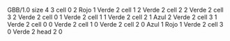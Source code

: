 <gs-board without-header> GBB/1.0
size 4 3
cell 0 2 Rojo 1 Verde 2 
cell 1 2 Verde 2 
cell 2 2 Verde 2 
cell 3 2 Verde 2 
cell 0 1 Verde 2 
cell 1 1 Verde 2 
cell 2 1 Azul 2 Verde 2 
cell 3 1 Verde 2 
cell 0 0 Verde 2 
cell 1 0 Verde 2 
cell 2 0 Azul 1 Rojo 1 Verde 2 
cell 3 0 Verde 2 
head 2 0 </gs-board>